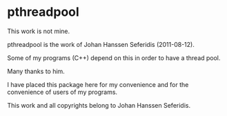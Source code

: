 # pthreadpool

This work is not mine.

pthreadpool is the work of Johan Hanssen Seferidis (2011-08-12).

Some of my programs (C++) depend on this in order to have
a thread pool.

Many thanks to him.

I have placed this package here for my convenience and for
the convenience of users of my programs.

This work and all copyrights belong to Johan Hanssen Seferidis.


